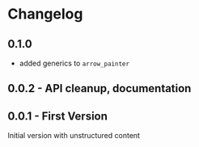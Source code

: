 # Changelog

## 0.1.0

- added generics to `arrow_painter`

## 0.0.2 - API cleanup, documentation

## 0.0.1 - First Version

Initial version with unstructured content